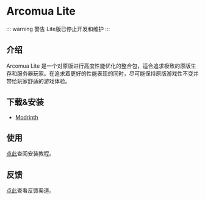 # Arcomua Lite

::: warning 警告
Lite版已停止开发和维护
:::

## 介绍

Arcomua Lite 是一个对原版进行高度性能优化的整合包，适合追求极致的原版生存和服务器玩家。在追求着更好的性能表现的同时，尽可能保持原版游戏性不变并带给玩家舒适的游戏体验。

## 下载&安装

- [Modrinth](https://modrinth.com/modpack/arcomua-lite)

## 使用

[点此](/guide/install)查阅安装教程。

## 反馈

[点此](/guide/feedback)查看反馈渠道。
